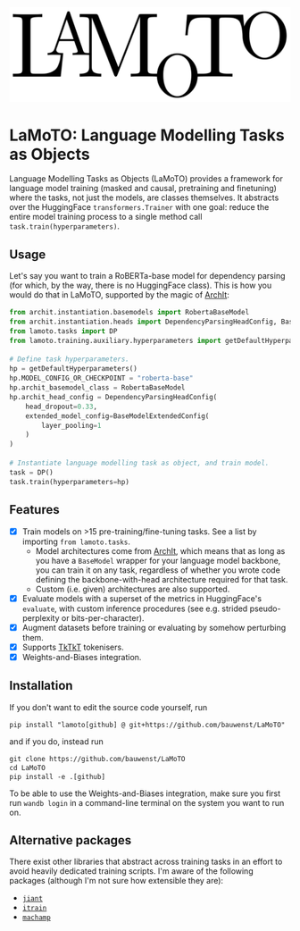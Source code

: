 <img src="doc/logo.png">

# LaMoTO: Language Modelling Tasks as Objects
Language Modelling Tasks as Objects (LaMoTO) provides a framework for language model training (masked and causal, pretraining and finetuning) where the tasks, not just the models, are classes themselves.
It abstracts over the HuggingFace `transformers.Trainer` with one goal: reduce the entire model training process to a single
method call `task.train(hyperparameters)`.

## Usage
Let's say you want to train a RoBERTa-base model for dependency parsing (for which, by the way, there is no HuggingFace
class). This is how you would do that in LaMoTO, supported by the magic of [ArchIt](https://github.com/bauwenst/ArchIt):

```python
from archit.instantiation.basemodels import RobertaBaseModel
from archit.instantiation.heads import DependencyParsingHeadConfig, BaseModelExtendedConfig
from lamoto.tasks import DP
from lamoto.training.auxiliary.hyperparameters import getDefaultHyperparameters

# Define task hyperparameters.
hp = getDefaultHyperparameters()
hp.MODEL_CONFIG_OR_CHECKPOINT = "roberta-base"
hp.archit_basemodel_class = RobertaBaseModel
hp.archit_head_config = DependencyParsingHeadConfig(
    head_dropout=0.33,
    extended_model_config=BaseModelExtendedConfig(
        layer_pooling=1
    )
)

# Instantiate language modelling task as object, and train model.
task = DP()
task.train(hyperparameters=hp)
```

## Features
- [x] Train models on >15 pre-training/fine-tuning tasks. See a list by importing `from lamoto.tasks`.
  - Model architectures come from [ArchIt](https://github.com/bauwenst/ArchIt), which means that as long as you have a
    `BaseModel` wrapper for your language model backbone, you can train it on any task, regardless of whether you wrote
    code defining the backbone-with-head architecture required for that task.
  - Custom (i.e. given) architectures are also supported.
- [x] Evaluate models with a superset of the metrics in HuggingFace's `evaluate`, with custom inference procedures (see e.g. strided pseudo-perplexity or bits-per-character).
- [x] Augment datasets before training or evaluating by somehow perturbing them.
- [x] Supports [TkTkT](https://github.com/bauwenst/TkTkT) tokenisers.
- [x] Weights-and-Biases integration.

## Installation
If you don't want to edit the source code yourself, run
```
pip install "lamoto[github] @ git+https://github.com/bauwenst/LaMoTO"
```
and if you do, instead run
```
git clone https://github.com/bauwenst/LaMoTO
cd LaMoTO
pip install -e .[github]
```
To be able to use the Weights-and-Biases integration, make sure you first run `wandb login` in a command-line terminal 
on the system you want to run on.

<!-- If you are me from the future: don't include the `[github]` tag, it will fuck up the editable installs for the packages I maintain. -->

## Alternative packages
There exist other libraries that abstract across training tasks in an effort to avoid heavily dedicated training scripts.
I'm aware of the following packages (although I'm not sure how extensible they are):
- [`jiant`](https://github.com/nyu-mll/jiant)
- [`itrain`](https://github.com/adapter-hub/efficient-task-transfer/tree/main)
- [`machamp`](https://github.com/machamp-nlp/machamp)